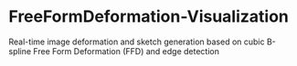 # FreeFormDeformation-Visualization

Real-time image deformation and sketch generation based on cubic B-spline Free Form Deformation (FFD) and edge detection
